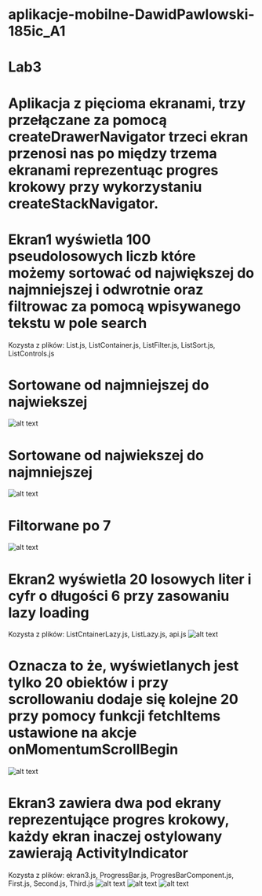 # aplikacje-mobilne-DawidPawlowski-185ic_A1

# Lab3
# Aplikacja z pięcioma ekranami, trzy przełączane za pomocą createDrawerNavigator trzeci ekran przenosi nas po między trzema ekranami reprezentuąc progres krokowy przy wykorzystaniu createStackNavigator.

# Ekran1 wyświetla 100 pseudolosowych liczb które możemy sortować od największej do najmniejszej i odwrotnie oraz filtrowac za pomocą wpisywanego tekstu w pole search
Kozysta z plików: List.js, ListContainer.js, ListFilter.js, ListSort.js, ListControls.js

# Sortowane od najmniejszej do najwiekszej 
![alt text](https://github.com/DawidPawlowski123/aplikacje-mobilne-DawidPawlowski-185ic_A1/blob/master/Lab3/1.png)
# Sortowane od najwiekszej do najmniejszej 
![alt text](https://github.com/DawidPawlowski123/aplikacje-mobilne-DawidPawlowski-185ic_A1/blob/master/Lab3/1.1.png)
# Filtorwane po 7
![alt text](https://github.com/DawidPawlowski123/aplikacje-mobilne-DawidPawlowski-185ic_A1/blob/master/Lab3/1.2.png)

# Ekran2 wyświetla 20 losowych liter i cyfr o długości 6 przy zasowaniu lazy loading 
Kozysta z plików: ListCntainerLazy.js, ListLazy.js, api.js
![alt text](https://github.com/DawidPawlowski123/aplikacje-mobilne-DawidPawlowski-185ic_A1/blob/master/Lab3/2.png)
# Oznacza to że, wyświetlanych jest tylko 20 obiektów i przy scrollowaniu dodaje się kolejne 20 przy pomocy funkcji fetchItems ustawione na akcje onMomentumScrollBegin
![alt text](https://github.com/DawidPawlowski123/aplikacje-mobilne-DawidPawlowski-185ic_A1/blob/master/Lab3/2.1.png)

# Ekran3 zawiera dwa pod ekrany reprezentujące progres krokowy, każdy ekran inaczej ostylowany zawierają ActivityIndicator
Kozysta z plików: ekran3.js, ProgressBar.js, ProgresBarComponent.js, First.js, Second.js, Third.js 
![alt text](https://github.com/DawidPawlowski123/aplikacje-mobilne-DawidPawlowski-185ic_A1/blob/master/Lab3/3.png)
![alt text](https://github.com/DawidPawlowski123/aplikacje-mobilne-DawidPawlowski-185ic_A1/blob/master/Lab3/3.1.png)
![alt text](https://github.com/DawidPawlowski123/aplikacje-mobilne-DawidPawlowski-185ic_A1/blob/master/Lab3/3.2.png)


